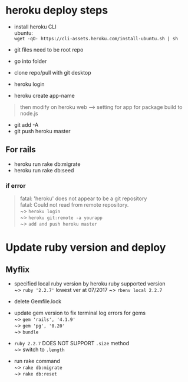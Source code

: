 # heroku deploy steps

* install heroku CLI  
ubuntu:  
`wget -qO- https://cli-assets.heroku.com/install-ubuntu.sh | sh`

* git files need to be root repo
* go into folder
* clone repo/pull with git desktop
* heroku login
* heroku create app-name

> then modify on heroku web --> setting for app for package build to node.js

* git add -A
* git push heroku master

## For rails
* heroku run rake db:migrate
* heroku run rake db:seed

### if error  
> fatal: 'heroku' does not appear to be a git repository  
 fatal: Could not read from remote repository.  
~> `heroku login`  
~> `heroku git:remote -a yourapp`  
~> `add and push heroku master`  

# Update ruby version and deploy
## Myflix

* specified local ruby version by heroku ruby supported version    
~> `ruby '2.2.7'` lowest ver at 07/2017
~> `rbenv local 2.2.7`

* delete Gemfile.lock  

* update gem version to fix terminal log errors for gems     
~> `gem 'rails', '4.1.9'`  
~> `gem 'pg', '0.20'`  
~> `bundle`  

* `ruby 2.2.7` DOES NOT SUPPORT `.size` method  
~> switch to `.length`  

* run rake command  
~> `rake db:migrate`  
~> `rake db:reset`  